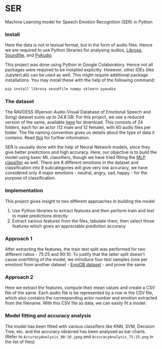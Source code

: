 # SER
Machine Learning model for Speech Emotion Recognition (SER) in Python

### Install
Here the data is not in textual format, but in the form of audio files. Hence we are required to use Python libraries for analysing audios, [Librosa](https://librosa.org/doc/latest/index.html), [Soundfile](https://pypi.org/project/SoundFile/), and [PyAudio](https://pypi.org/project/PyAudio/)

This project was done using Python in Google Colaboratory. Hence not all packages were required to be installed explicitly. However, other IDEs (like JupyterLab) can be used as well. This might require additional package installations.
You may install these with the help of the following command:
```bash
pip install librosa soundfile numpy sklearn pyaudio
```

### The dataset
The RAVDESS (Ryerson Audio-Visual Database of Emotional Speech and Song) dataset sums up to 24.8 GB. For this project, we use a reduced version of the same, available [here](https://drive.google.com/file/d/1wWsrN2Ep7x6lWqOXfr4rpKGYrJhWc8z7/view) for download. This consists of 24 folders, each for an actor (12 male and 12 female), with 60 audio files per folder. The file naming convention gives us details about the type of data it contains. Read [this](https://zenodo.org/record/1188976#.YLYRzybhVpk) for further information.

SER is ususally done with the help of Neural Network models, since they give better predictions and high accuracy. Here, our objective is to build the model using basic ML classifiers, though we have tried fitting the [MLP classifier](https://scikit-learn.org/stable/modules/generated/sklearn.neural_network.MLPClassifier.html) as well. There are 8 different emotions in the dataset and classification into 8 subcategories will give very low accuracy, we have considered only 4 major emotions - neutral, angry, sad, happy - for the purpose of classification.

### Implementation
This project gives insight to two different approaches in building the model
1. Use Python libraries to extract features and then perform train and test to make predictions directly
2. Extract various features from the files, tabulate them, then select those features which gives an appreciable prediction accuracy

### Approach 1
After extracting the features, the train test split was performed for two different ratios - 75:25 and 90:10. To justify that the latter split doesn't cause overfitting of the model, we introduce four test samples (one per emotion) from another dataset - [EmoDB dataset](https://www.kaggle.com/piyushagni5/berlin-database-of-emotional-speech-emodb) - and prove the same.

### Approach 2
Here we extract the features, compute their mean values and create a CSV file of the same. Each audio file is be represented by a row in the CSV file, which also contains the corresponding actor number and emotion extracted from the filename. With this CSV file as data, we can easily fit a model.

### Model fitting and accuracy analysis
The model has been fitted with various classifiers like KNN, SVM, Decision Tree, etc. and the accuracy obtained has been analysed as bar charts. (Refer to `AccuracyAnalysis_90:10.jpeg` and `AccuracyAnalysis_75:25.png` in the list of files)

